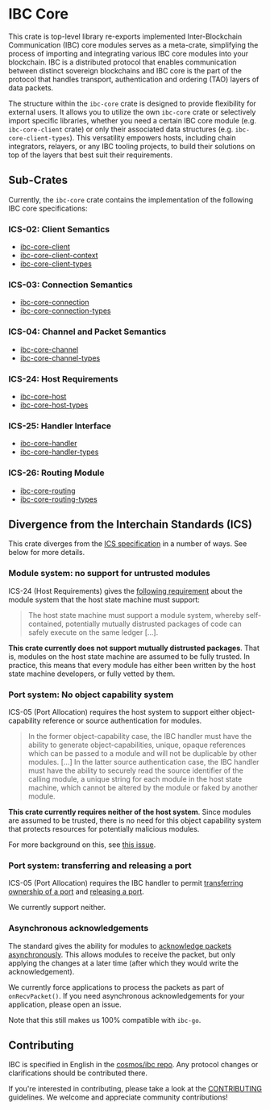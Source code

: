 # IBC Core

This crate is top-level library re-exports implemented Inter-Blockchain
Communication (IBC) core modules serves as a meta-crate, simplifying the
process of importing and integrating various IBC core modules into your
blockchain. IBC is a distributed protocol that enables communication between
distinct sovereign blockchains and IBC core is the part of the protocol that
handles transport, authentication and ordering (TAO) layers of data packets.

The structure within the `ibc-core` crate is designed to provide flexibility for
external users. It allows you to utilize the own `ibc-core` crate or selectively
import specific libraries, whether you need a certain IBC core module (e.g.
`ibc-core-client` crate) or only their associated data structures (e.g.
`ibc-core-client-types`). This versatility empowers hosts, including chain
integrators, relayers, or any IBC tooling projects, to build their solutions on
top of the layers that best suit their requirements.

## Sub-Crates

Currently, the `ibc-core` crate contains the implementation of the following IBC
core specifications:

### ICS-02: Client Semantics

- [ibc-core-client](./../ibc-core/ics02-client)
- [ibc-core-client-context](./../ibc-core/ics02-client/context)
- [ibc-core-client-types](./../ibc-core/ics02-client/types)

### ICS-03: Connection Semantics

- [ibc-core-connection](./../ibc-core/ics03-connection)
- [ibc-core-connection-types](./../ibc-core/ics03-connection/types)

### ICS-04: Channel and Packet Semantics

- [ibc-core-channel](./../ibc-core/ics04-channel)
- [ibc-core-channel-types](./../ibc-core/ics04-channel/types)

### ICS-24: Host Requirements

- [ibc-core-host](./../ibc-core/ics24-host)
- [ibc-core-host-types](./../ibc-core/ics24-host/types)

### ICS-25: Handler Interface

- [ibc-core-handler](./../ibc-core/ics25-handler)
- [ibc-core-handler-types](./../ibc-core/ics25-handler/types)

### ICS-26: Routing Module

- [ibc-core-routing](./../ibc-core/ics26-routing)
- [ibc-core-routing-types](./../ibc-core/ics26-routing/types)

## Divergence from the Interchain Standards (ICS)

This crate diverges from the [ICS specification](https://github.com/cosmos/ibc)
in a number of ways. See below for more details.

### Module system: no support for untrusted modules

ICS-24 (Host Requirements) gives the [following
requirement](https://github.com/cosmos/ibc/blob/master/spec/core/ics-024-host-requirements/README.md#module-system)
about the module system that the host state machine must support:

> The host state machine must support a module system, whereby self-contained,
> potentially mutually distrusted packages of code can safely execute on the
> same ledger [...].

**This crate currently does not support mutually distrusted packages**. That is,
modules on the host state machine are assumed to be fully trusted. In practice,
this means that every module has either been written by the host state machine
developers, or fully vetted by them.

### Port system: No object capability system

ICS-05 (Port Allocation) requires the host system to support either
object-capability reference or source authentication for modules.

> In the former object-capability case, the IBC handler must have the ability to
> generate object-capabilities, unique, opaque references which can be passed to
> a module and will not be duplicable by other modules. [...] In the latter
> source authentication case, the IBC handler must have the ability to securely
> read the source identifier of the calling module, a unique string for each
> module in the host state machine, which cannot be altered by the module or
> faked by another module.

**This crate currently requires neither of the host system**. Since modules are
assumed to be trusted, there is no need for this object capability system that
protects resources for potentially malicious modules.

For more background on this, see [this issue](https://github.com/informalsystems/ibc-rs/issues/2159).

### Port system: transferring and releasing a port

ICS-05 (Port Allocation) requires the IBC handler to permit [transferring
ownership of a
port](https://github.com/cosmos/ibc/tree/master/spec/core/ics-005-port-allocation#transferring-ownership-of-a-port)
and [releasing a
port](https://github.com/cosmos/ibc/tree/master/spec/core/ics-005-port-allocation#releasing-a-port).

We currently support neither.

### Asynchronous acknowledgements

The standard gives the ability for modules to [acknowledge packets
asynchronously](https://github.com/cosmos/ibc/tree/main/spec/core/ics-004-channel-and-packet-semantics#writing-acknowledgements).
This allows modules to receive the packet, but only applying the changes at a
later time (after which they would write the acknowledgement).

We currently force applications to process the packets as part of
`onRecvPacket()`. If you need asynchronous acknowledgements for your
application, please open an issue.

Note that this still makes us 100% compatible with `ibc-go`.

## Contributing

IBC is specified in English in the [cosmos/ibc
repo](https://github.com/cosmos/ibc). Any protocol changes or clarifications
should be contributed there.

If you're interested in contributing, please take a look at the
[CONTRIBUTING](./../CONTRIBUTING.md) guidelines. We welcome and appreciate
community contributions!
